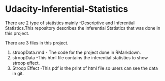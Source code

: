 # Udacity-Inferential-Statistics
There are 2 type of statistics mainly -Descriptive and Inferential Statistics.This repository describes the Inferential Statistics that was done in this project.


There are 3 files in this project.
  1. stroopData.rmd - The code for the project done in RMarkdown.
  2. stroopData -This html file contains the inferential statistics to show stroop effect.
  3. Stroop Effect -This pdf is the print of html file so users can see the data in git.
